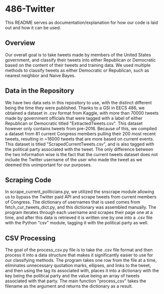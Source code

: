 # 486-Twitter
This README serves as documentation/explanation for how our code is laid out and how it can be used.

## Overview
Our overall goal is to take tweets made by members of the United States government, and classify their tweets into either Republican or Democratic based on the content of their tweets and training data. We used multiple methods to classify tweets as either Democratic or Republican, such as nearest neighbor and Naive Bayes.

## Data in the Repository
We have two data sets in this repository to use, with the distinct different being the time they were published. Thanks to a GSI in EECS 486, we obtained a dataset in .csv format from Kaggle, with more than 70000 tweets made by government officials that were tagged with a label of either Republican or Democratic titled "ExtractedTweets.csv". This dataset however only contains tweets from pre-2016. Because of this, we compiled a dataset from 81 current Congress members pulling their 200 most recent tweets, resulting in ~16000 tweets that are more based on current events. This dataset is titled "ScrapedCurrentTweets.csv", and is also tagged with the political party associated with the tweet. The only difference between the two information wise is the fact that the current tweets dataset does not include the Twitter username of the user who made the tweet as we deemed this unimportant for our purposes.

## Scraping Code
In scrape_current_politicians.py, we utilized the snscrape module allowing us to bypass the Twitter paid API and scrape tweets from current members of Congress. The dictionary of usernames that is used comes from fetch_cur_tweets_dict.py, and this dictionary was assembled manually. The program iterates through each username and scrapes their page one at a time, and after this data is retrieved it is written one by one into a .csv file with the Python "csv" module, tagging it with the political party as well.

## CSV Processing
The goal of the process_csv.py file is to take the .csv file format and then process it into a data structure that makes it significantly easier to use for our classifying methods. The program takes one row from the file at a time, eliminates unnecessary quotation marks, ellipses, and links to the tweet, and then using the tag its associated with, places it into a dictionary with the key being the political party and the value being an array of tweets associated with that party. The main function "process_csv" takes the filename as the argument and returns the dictionary as a result.

